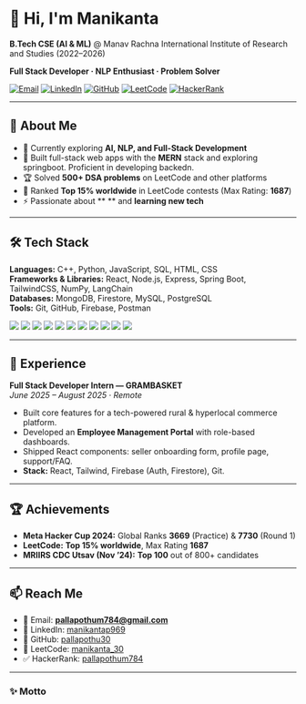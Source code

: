 # 👋 Hi, I'm Manikanta

**B.Tech CSE (AI & ML)** @ Manav Rachna International Institute of Research and Studies (2022–2026)

**Full Stack Developer · NLP Enthusiast · Problem Solver**

<p align="left">
  <a href="mailto:pallapothum784@gmail.com"><img alt="Email" src="https://img.shields.io/badge/Email-pallapothum784%40gmail.com-red?logo=gmail"></a>
  <a href="https://www.linkedin.com/in/manikantap969"><img alt="LinkedIn" src="https://img.shields.io/badge/LinkedIn-manikantap969-blue?logo=linkedin"></a>
  <a href="https://github.com/pallapothu30"><img alt="GitHub" src="https://img.shields.io/badge/GitHub-pallapothu30-black?logo=github"></a>
  <a href="https://leetcode.com/u/manikanta_30/"><img alt="LeetCode" src="https://img.shields.io/badge/LeetCode-manikanta__30-black?logo=leetcode"></a>
  <a href="https://www.hackerrank.com/profile/pallapothum784"><img alt="HackerRank" src="https://img.shields.io/badge/HackerRank-pallapothum784-brightgreen?logo=hackerrank"></a>
</p>

---

## 🚀 About Me

- 🌱 Currently exploring **AI, NLP, and Full-Stack Development**
- 🔭 Built full-stack web apps with the **MERN** stack and exploring springboot. Proficient in developing backedn.
- 🏆 Solved **500+ DSA problems** on LeetCode and other platforms
- 🥇 Ranked **Top 15% worldwide** in LeetCode contests (Max Rating: **1687**)
- ⚡ Passionate about ** ** and **learning new tech**

---

## 🛠️ Tech Stack

**Languages:** C++, Python, JavaScript, SQL, HTML, CSS  
**Frameworks & Libraries:** React, Node.js, Express, Spring Boot, TailwindCSS, NumPy, LangChain  
**Databases:** MongoDB, Firestore, MySQL, PostgreSQL  
**Tools:** Git, GitHub, Firebase, Postman

<p align="left">
  <img src="https://img.shields.io/badge/C++-00599C?logo=c%2B%2B&logoColor=white" />
  <img src="https://img.shields.io/badge/Python-3776AB?logo=python&logoColor=white" />
  <img src="https://img.shields.io/badge/JavaScript-F7DF1E?logo=javascript&logoColor=black" />
  <img src="https://img.shields.io/badge/React-20232A?logo=react&logoColor=61DAFB" />
  <img src="https://img.shields.io/badge/Node.js-339933?logo=node.js&logoColor=white" />
  <img src="https://img.shields.io/badge/Express-000000?logo=express&logoColor=white" />
  <img src="https://img.shields.io/badge/Spring%20Boot-6DB33F?logo=springboot&logoColor=white" />
  <img src="https://img.shields.io/badge/TailwindCSS-06B6D4?logo=tailwindcss&logoColor=white" />
  <img src="https://img.shields.io/badge/MongoDB-47A248?logo=mongodb&logoColor=white" />
  <img src="https://img.shields.io/badge/PostgreSQL-4169E1?logo=postgresql&logoColor=white" />
  <img src="https://img.shields.io/badge/Firebase-FFCA28?logo=firebase&logoColor=black" />
</p>

---

## 💼 Experience

**Full Stack Developer Intern — GRAMBASKET**  
*June 2025 – August 2025 · Remote*

- Built core features for a tech-powered rural & hyperlocal commerce platform.  
- Developed an **Employee Management Portal** with role-based dashboards.  
- Shipped React components: seller onboarding form, profile page, support/FAQ.  
- **Stack:** React, Tailwind, Firebase (Auth, Firestore), Git.

---

## 🏆 Achievements

- **Meta Hacker Cup 2024:** Global Ranks **3669** (Practice) & **7730** (Round 1)  
- **LeetCode:** **Top 15% worldwide**, Max Rating **1687**  
- **MRIIRS CDC Utsav (Nov ’24):** **Top 100** out of 800+ candidates  

---

## 📫 Reach Me

- 📧 Email: **pallapothum784@gmail.com**  
- 🔗 LinkedIn: [manikantap969](https://linkedin.com/in/manikantap969)  
- 🐙 GitHub: [pallapothu30](https://github.com/pallapothu30)  
- 🧩 LeetCode: [manikanta_30](https://leetcode.com/u/manikanta_30/)  
- ✅ HackerRank: [pallapothum784](https://www.hackerrank.com/profile/pallapothum784)

---

### ✨ Motto

